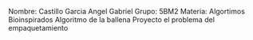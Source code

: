 Nombre: Castillo Garcia Angel Gabriel
Grupo: 5BM2
Materia: Algortimos Bioinspirados
Algoritmo de la ballena 
Proyecto el problema del empaquetamiento 
